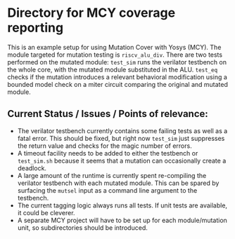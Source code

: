 Directory for MCY coverage reporting
==================================

This is an example setup for using Mutation Cover with Yosys (MCY).
The module targeted for mutation testing is `riscv_alu_div`. There are two tests
performed on the mutated module: `test_sim` runs the verilator testbench on the
whole core, with the mutated module substituted in the ALU. `test_eq` checks if
the mutation introduces a relevant behavioral modification using a bounded model
check on a miter circuit comparing the original and mutated module.

Current Status / Issues / Points of relevance:
----------------------------------

- The verilator testbench currently contains some failing tests as well as a
fatal error. This should be fixed, but right now `test_sim` just suppresses the
return value and checks for the magic number of errors.
- A timeout facility needs to be added to either the testbench or `test_sim.sh`
because it seems that a mutation can occasionally create a deadlock.
- A large amount of the runtime is currently spent re-compiling the verilator
testbench with each mutated module. This can be spared by surfacing the `mutsel`
input as a command line argument to the testbench.
- The current tagging logic always runs all tests. If unit tests are available,
it could be cleverer.
- A separate MCY project will have to be set up for each module/mutation unit,
so subdirectories should be introduced.
